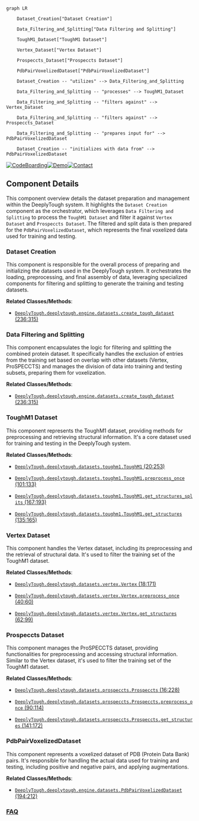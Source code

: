 ```mermaid

graph LR

    Dataset_Creation["Dataset Creation"]

    Data_Filtering_and_Splitting["Data Filtering and Splitting"]

    ToughM1_Dataset["ToughM1 Dataset"]

    Vertex_Dataset["Vertex Dataset"]

    Prospeccts_Dataset["Prospeccts Dataset"]

    PdbPairVoxelizedDataset["PdbPairVoxelizedDataset"]

    Dataset_Creation -- "utilizes" --> Data_Filtering_and_Splitting

    Data_Filtering_and_Splitting -- "processes" --> ToughM1_Dataset

    Data_Filtering_and_Splitting -- "filters against" --> Vertex_Dataset

    Data_Filtering_and_Splitting -- "filters against" --> Prospeccts_Dataset

    Data_Filtering_and_Splitting -- "prepares input for" --> PdbPairVoxelizedDataset

    Dataset_Creation -- "initializes with data from" --> PdbPairVoxelizedDataset

```

[![CodeBoarding](https://img.shields.io/badge/Generated%20by-CodeBoarding-9cf?style=flat-square)](https://github.com/CodeBoarding/GeneratedOnBoardings)[![Demo](https://img.shields.io/badge/Try%20our-Demo-blue?style=flat-square)](https://www.codeboarding.org/demo)[![Contact](https://img.shields.io/badge/Contact%20us%20-%20contact@codeboarding.org-lightgrey?style=flat-square)](mailto:contact@codeboarding.org)



## Component Details



This component overview details the dataset preparation and management within the DeeplyTough system. It highlights the `Dataset Creation` component as the orchestrator, which leverages `Data Filtering and Splitting` to process the `ToughM1 Dataset` and filter it against `Vertex Dataset` and `Prospeccts Dataset`. The filtered and split data is then prepared for the `PdbPairVoxelizedDataset`, which represents the final voxelized data used for training and testing.



### Dataset Creation

This component is responsible for the overall process of preparing and initializing the datasets used in the DeeplyTough system. It orchestrates the loading, preprocessing, and final assembly of data, leveraging specialized components for filtering and splitting to generate the training and testing datasets.





**Related Classes/Methods**:



- <a href="https://github.com/benevolentAI/DeeplyTough/blob/master/deeplytough/engine/datasets.py#L236-L315" target="_blank" rel="noopener noreferrer">`DeeplyTough.deeplytough.engine.datasets.create_tough_dataset` (236:315)</a>





### Data Filtering and Splitting

This component encapsulates the logic for filtering and splitting the combined protein dataset. It specifically handles the exclusion of entries from the training set based on overlap with other datasets (Vertex, ProSPECCTS) and manages the division of data into training and testing subsets, preparing them for voxelization.





**Related Classes/Methods**:



- <a href="https://github.com/benevolentAI/DeeplyTough/blob/master/deeplytough/engine/datasets.py#L236-L315" target="_blank" rel="noopener noreferrer">`DeeplyTough.deeplytough.engine.datasets.create_tough_dataset` (236:315)</a>





### ToughM1 Dataset

This component represents the ToughM1 dataset, providing methods for preprocessing and retrieving structural information. It's a core dataset used for training and testing in the DeeplyTough system.





**Related Classes/Methods**:



- <a href="https://github.com/benevolentAI/DeeplyTough/blob/master/deeplytough/datasets/toughm1.py#L20-L253" target="_blank" rel="noopener noreferrer">`DeeplyTough.deeplytough.datasets.toughm1.ToughM1` (20:253)</a>

- <a href="https://github.com/benevolentAI/DeeplyTough/blob/master/deeplytough/datasets/toughm1.py#L101-L133" target="_blank" rel="noopener noreferrer">`DeeplyTough.deeplytough.datasets.toughm1.ToughM1.preprocess_once` (101:133)</a>

- <a href="https://github.com/benevolentAI/DeeplyTough/blob/master/deeplytough/datasets/toughm1.py#L167-L193" target="_blank" rel="noopener noreferrer">`DeeplyTough.deeplytough.datasets.toughm1.ToughM1.get_structures_splits` (167:193)</a>

- <a href="https://github.com/benevolentAI/DeeplyTough/blob/master/deeplytough/datasets/toughm1.py#L135-L165" target="_blank" rel="noopener noreferrer">`DeeplyTough.deeplytough.datasets.toughm1.ToughM1.get_structures` (135:165)</a>





### Vertex Dataset

This component handles the Vertex dataset, including its preprocessing and the retrieval of structural data. It's used to filter the training set of the ToughM1 dataset.





**Related Classes/Methods**:



- <a href="https://github.com/benevolentAI/DeeplyTough/blob/master/deeplytough/datasets/vertex.py#L18-L171" target="_blank" rel="noopener noreferrer">`DeeplyTough.deeplytough.datasets.vertex.Vertex` (18:171)</a>

- <a href="https://github.com/benevolentAI/DeeplyTough/blob/master/deeplytough/datasets/vertex.py#L40-L60" target="_blank" rel="noopener noreferrer">`DeeplyTough.deeplytough.datasets.vertex.Vertex.preprocess_once` (40:60)</a>

- <a href="https://github.com/benevolentAI/DeeplyTough/blob/master/deeplytough/datasets/vertex.py#L62-L99" target="_blank" rel="noopener noreferrer">`DeeplyTough.deeplytough.datasets.vertex.Vertex.get_structures` (62:99)</a>





### Prospeccts Dataset

This component manages the ProSPECCTS dataset, providing functionalities for preprocessing and accessing structural information. Similar to the Vertex dataset, it's used to filter the training set of the ToughM1 dataset.





**Related Classes/Methods**:



- <a href="https://github.com/benevolentAI/DeeplyTough/blob/master/deeplytough/datasets/prospeccts.py#L16-L228" target="_blank" rel="noopener noreferrer">`DeeplyTough.deeplytough.datasets.prospeccts.Prospeccts` (16:228)</a>

- <a href="https://github.com/benevolentAI/DeeplyTough/blob/master/deeplytough/datasets/prospeccts.py#L90-L114" target="_blank" rel="noopener noreferrer">`DeeplyTough.deeplytough.datasets.prospeccts.Prospeccts.preprocess_once` (90:114)</a>

- <a href="https://github.com/benevolentAI/DeeplyTough/blob/master/deeplytough/datasets/prospeccts.py#L141-L172" target="_blank" rel="noopener noreferrer">`DeeplyTough.deeplytough.datasets.prospeccts.Prospeccts.get_structures` (141:172)</a>





### PdbPairVoxelizedDataset

This component represents a voxelized dataset of PDB (Protein Data Bank) pairs. It's responsible for handling the actual data used for training and testing, including positive and negative pairs, and applying augmentations.





**Related Classes/Methods**:



- <a href="https://github.com/benevolentAI/DeeplyTough/blob/master/deeplytough/engine/datasets.py#L194-L212" target="_blank" rel="noopener noreferrer">`DeeplyTough.deeplytough.engine.datasets.PdbPairVoxelizedDataset` (194:212)</a>









### [FAQ](https://github.com/CodeBoarding/GeneratedOnBoardings/tree/main?tab=readme-ov-file#faq)